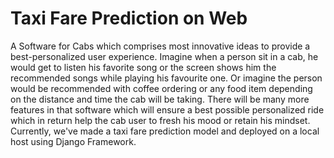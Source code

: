 # Taxi Fare Prediction on Web
A Software for Cabs which comprises most innovative ideas to provide a best-personalized user experience. Imagine when a person sit in a cab, he would get to listen his favorite song or the screen shows him the recommended songs while playing his favourite one. Or imagine the person would be recommended with coffee ordering or any food item depending on the distance and time the cab will be taking. There will be many more features in that software which will ensure a best possible personalized ride which in return help the cab user to fresh his mood or retain his mindset. 
Currently, we've made a taxi fare prediction model and deployed on a local host using Django Framework.
